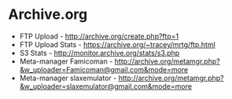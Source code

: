 # Archive.org

* FTP Upload - http://archive.org/create.php?ftp=1
* FTP Upload Stats - https://archive.org/~tracey/mrtg/ftp.html
* S3 Stats - http://monitor.archive.org/stats/s3.php
* Meta-manager Famicoman - http://archive.org/metamgr.php?&w_uploader=Famicoman@gmail.com&mode=more
* Meta-manager slaxemulator - http://archive.org/metamgr.php?&w_uploader=slaxemulator@gmail.com&mode=more